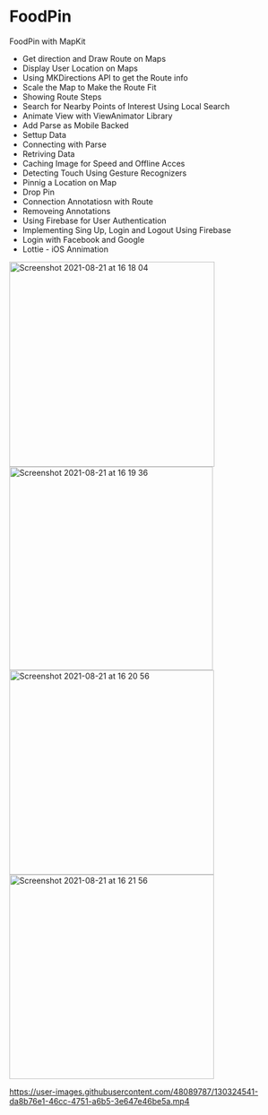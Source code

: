 # FoodPin
FoodPin with MapKit

- Get direction and Draw Route on Maps
- Display User Location on Maps
- Using MKDirections API to get the Route info
- Scale the Map to Make the Route Fit
- Showing Route Steps
- Search for Nearby Points of Interest Using Local Search
- Animate View with ViewAnimator Library
- Add Parse as Mobile Backed
- Settup Data
- Connecting with Parse
- Retriving Data 
- Caching Image for Speed and Offline Acces
- Detecting Touch Using Gesture Recognizers
- Pinnig a Location on Map
- Drop Pin
- Connection Annotatiosn with Route
- Removeing Annotations
- Using Firebase for User Authentication
- Implementing Sing Up, Login and Logout Using Firebase 
- Login with Facebook and Google
- Lottie - iOS Annimation

<img width="366" alt="Screenshot 2021-08-21 at 16 18 04" src="https://user-images.githubusercontent.com/48089787/130324807-36ed680c-e3f8-49c3-a639-86efbc02a4be.png"><img width="363" alt="Screenshot 2021-08-21 at 16 19 36" src="https://user-images.githubusercontent.com/48089787/130324813-21cdda30-c31a-4d23-b23a-fc22f022f746.png"><img width="365" alt="Screenshot 2021-08-21 at 16 20 56" src="https://user-images.githubusercontent.com/48089787/130324816-fa12fd89-e6cd-4ef9-949f-bcb091d346fb.png"><img width="365" alt="Screenshot 2021-08-21 at 16 21 56" src="https://user-images.githubusercontent.com/48089787/130324818-d138c540-5607-429b-bbd4-ce2b36466041.png"> 

https://user-images.githubusercontent.com/48089787/130324541-da8b76e1-46cc-4751-a6b5-3e647e46be5a.mp4


























